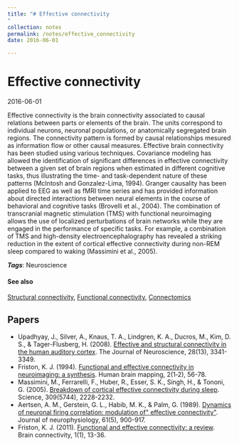 ```yaml
---
title: "# Effective connectivity
"
collection: notes
permalink: /notes/effective_connectivity
date: 2016-06-01

---
```


# Effective connectivity

2016-06-01

Effective connectivity is the brain connectivity associated to causal relations between parts or elements of the brain. The units correspond to individual neurons, neuronal populations, or anatomically segregated brain regions. The connectivity pattern is formed by causal relationships mesured as information flow or other causal measures.
Effective brain connectivity has been studied using various techniques. Covariance modeling has allowed the identification of significant differences in effective connectivity between a given set of brain regions when estimated in different cognitive tasks, thus illustrating the time- and task-dependent nature of these patterns (McIntosh and Gonzalez-Lima, 1994). Granger causality has been applied to EEG as well as fMRI time series and has provided information about directed interactions between neural elements in the course of behavioral and cognitive tasks (Brovelli et al., 2004). The combination of transcranial magnetic stimulation (TMS) with functional neuroimaging allows the use of localized perturbations of brain networks while they are engaged in the performance of specific tasks. For example, a combination of TMS and high-density electroencephalography has revealed a striking reduction in the extent of cortical effective connectivity during non-REM sleep compared to waking (Massimini et al., 2005).

***Tags***: Neuroscience

#### See also
[Structural connectivity](/notes/structural_connectivity), [Functional connectivity](/notes/functional_connectivity), [Connectomics](/notes/connectomics)


## Papers
* Upadhyay, J., Silver, A., Knaus, T. A., Lindgren, K. A., Ducros, M., Kim, D. S., & Tager-Flusberg, H. (2008). [Effective and structural connectivity in the human auditory cortex](http://www.jneurosci.org/content/28/13/3341.long). The Journal of Neuroscience, 28(13), 3341-3349.
* Friston, K. J. (1994). [Functional and effective connectivity in neuroimaging: a synthesis](http://citeseerx.ist.psu.edu/viewdoc/download?doi=10.1.1.516.9874&rep=rep1&type=pdf). Human brain mapping, 2(1‐2), 56-78.
* Massimini, M., Ferrarelli, F., Huber, R., Esser, S. K., Singh, H., & Tononi, G. (2005). [Breakdown of cortical effective connectivity during sleep](ftp://ftp.psy.gla.ac.uk/pub/gregor/tmseeg4Marine/massimini%20Science%202005.pdf). Science, 309(5744), 2228-2232.
* Aertsen, A. M., Gerstein, G. L., Habib, M. K., & Palm, G. (1989). [Dynamics of neuronal firing correlation: modulation of" effective connectivity"](http://citeseerx.ist.psu.edu/viewdoc/download?doi=10.1.1.324.6767&rep=rep1&type=pdf). Journal of neurophysiology, 61(5), 900-917.
* Friston, K. J. (2011). [Functional and effective connectivity: a review](http://cercor.oxfordjournals.org/content/17/10/2400.long). Brain connectivity, 1(1), 13-36.




